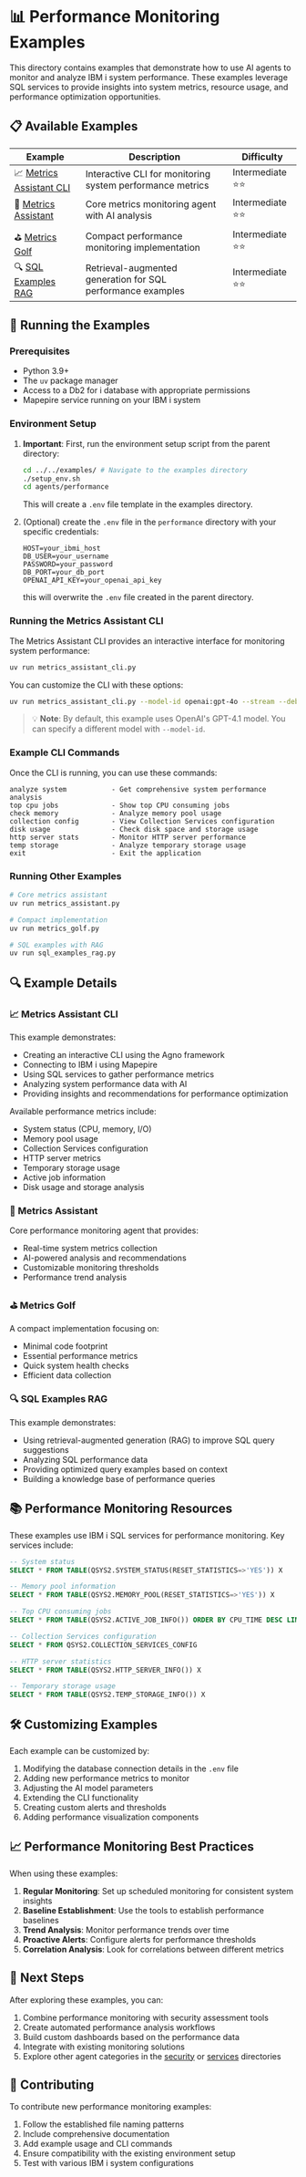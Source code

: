 # 📊 Performance Monitoring Examples

This directory contains examples that demonstrate how to use AI agents to monitor and analyze IBM i system performance. These examples leverage SQL services to provide insights into system metrics, resource usage, and performance optimization opportunities.

## 📋 Available Examples

| Example | Description | Difficulty |
|---------|-------------|------------|
| 📈 [Metrics Assistant CLI](metrics_assistant_cli.py) | Interactive CLI for monitoring system performance metrics | Intermediate ⭐⭐ |
| 🎯 [Metrics Assistant](metrics_assistant.py) | Core metrics monitoring agent with AI analysis | Intermediate ⭐⭐ |
| ⛳ [Metrics Golf](metrics_golf.py) | Compact performance monitoring implementation | Intermediate ⭐⭐ |
| 🔍 [SQL Examples RAG](sql_examples_rag.py) | Retrieval-augmented generation for SQL performance examples | Intermediate ⭐⭐ |

## 🚀 Running the Examples

### Prerequisites

- Python 3.9+
- The `uv` package manager
- Access to a Db2 for i database with appropriate permissions
- Mapepire service running on your IBM i system

### Environment Setup

1. **Important**: First, run the environment setup script from the parent directory:
   ```bash
   cd ../../examples/ # Navigate to the examples directory 
   ./setup_env.sh
   cd agents/performance
   ```
   This will create a `.env` file template in the examples directory.

2. (Optional) create the `.env` file in the `performance` directory with your specific credentials:
   ```
   HOST=your_ibmi_host
   DB_USER=your_username
   PASSWORD=your_password
   DB_PORT=your_db_port
   OPENAI_API_KEY=your_openai_api_key
   ```
   this will overwrite the `.env` file created in the parent directory.

### Running the Metrics Assistant CLI

The Metrics Assistant CLI provides an interactive interface for monitoring system performance:

```bash
uv run metrics_assistant_cli.py
```

You can customize the CLI with these options:

```bash
uv run metrics_assistant_cli.py --model-id openai:gpt-4o --stream --debug
```

> 💡 **Note**: By default, this example uses OpenAI's GPT-4.1 model. You can specify a different model with `--model-id`.

### Example CLI Commands

Once the CLI is running, you can use these commands:

```
analyze system           - Get comprehensive system performance analysis
top cpu jobs             - Show top CPU consuming jobs
check memory             - Analyze memory pool usage
collection config        - View Collection Services configuration
disk usage               - Check disk space and storage usage
http server stats        - Monitor HTTP server performance
temp storage             - Analyze temporary storage usage
exit                     - Exit the application
```

### Running Other Examples

```bash
# Core metrics assistant
uv run metrics_assistant.py

# Compact implementation
uv run metrics_golf.py

# SQL examples with RAG
uv run sql_examples_rag.py
```

## 🔍 Example Details

### 📈 Metrics Assistant CLI

This example demonstrates:
- Creating an interactive CLI using the Agno framework
- Connecting to IBM i using Mapepire
- Using SQL services to gather performance metrics
- Analyzing system performance data with AI
- Providing insights and recommendations for performance optimization

Available performance metrics include:
- System status (CPU, memory, I/O)
- Memory pool usage
- Collection Services configuration
- HTTP server metrics
- Temporary storage usage
- Active job information
- Disk usage and storage analysis

### 🎯 Metrics Assistant

Core performance monitoring agent that provides:
- Real-time system metrics collection
- AI-powered analysis and recommendations
- Customizable monitoring thresholds
- Performance trend analysis

### ⛳ Metrics Golf

A compact implementation focusing on:
- Minimal code footprint
- Essential performance metrics
- Quick system health checks
- Efficient data collection

### 🔍 SQL Examples RAG

This example demonstrates:
- Using retrieval-augmented generation (RAG) to improve SQL query suggestions
- Analyzing SQL performance data
- Providing optimized query examples based on context
- Building a knowledge base of performance queries

## 📚 Performance Monitoring Resources

These examples use IBM i SQL services for performance monitoring. Key services include:

```sql
-- System status
SELECT * FROM TABLE(QSYS2.SYSTEM_STATUS(RESET_STATISTICS=>'YES')) X

-- Memory pool information
SELECT * FROM TABLE(QSYS2.MEMORY_POOL(RESET_STATISTICS=>'YES')) X

-- Top CPU consuming jobs
SELECT * FROM TABLE(QSYS2.ACTIVE_JOB_INFO()) ORDER BY CPU_TIME DESC LIMIT 10

-- Collection Services configuration
SELECT * FROM QSYS2.COLLECTION_SERVICES_CONFIG

-- HTTP server statistics
SELECT * FROM TABLE(QSYS2.HTTP_SERVER_INFO()) X

-- Temporary storage usage
SELECT * FROM TABLE(QSYS2.TEMP_STORAGE_INFO()) X
```

## 🛠️ Customizing Examples

Each example can be customized by:

1. Modifying the database connection details in the `.env` file
2. Adding new performance metrics to monitor
3. Adjusting the AI model parameters
4. Extending the CLI functionality
5. Creating custom alerts and thresholds
6. Adding performance visualization components

## 📈 Performance Monitoring Best Practices

When using these examples:

1. **Regular Monitoring**: Set up scheduled monitoring for consistent system insights
2. **Baseline Establishment**: Use the tools to establish performance baselines
3. **Trend Analysis**: Monitor performance trends over time
4. **Proactive Alerts**: Configure alerts for performance thresholds
5. **Correlation Analysis**: Look for correlations between different metrics

## 📌 Next Steps

After exploring these examples, you can:

1. Combine performance monitoring with security assessment tools
2. Create automated performance analysis workflows
3. Build custom dashboards based on the performance data
4. Integrate with existing monitoring solutions
5. Explore other agent categories in the [security](../security/) or [services](../services/) directories

## 🤝 Contributing

To contribute new performance monitoring examples:

1. Follow the established file naming patterns
2. Include comprehensive documentation
3. Add example usage and CLI commands
4. Ensure compatibility with the existing environment setup
5. Test with various IBM i system configurations